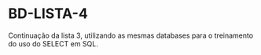 # BD-LISTA-4
Continuação da lista 3, utilizando as mesmas databases para o treinamento do uso do SELECT em SQL.
